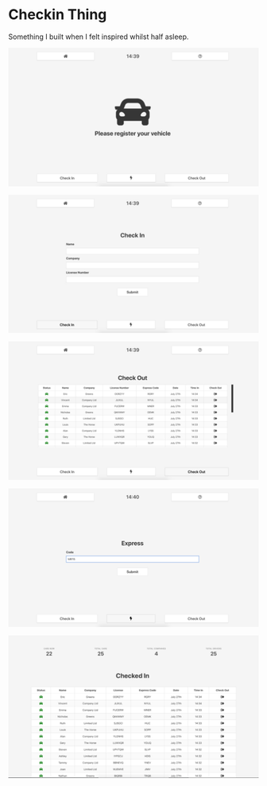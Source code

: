 # Checkin Thing

Something I built when I felt inspired whilst half asleep.

![](screenshots/1.jpg)

![](screenshots/2.jpg)

![](screenshots/3.jpg)

![](screenshots/4.jpg)

![](screenshots/5.jpg)

